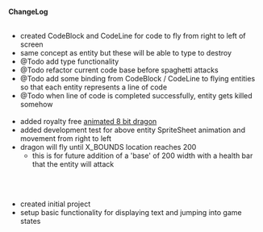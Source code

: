 <b>ChangeLog</b><br /><br />


- created CodeBlock and CodeLine for code to fly from right to left of screen
- same concept as entity but these will be able to type to destroy
- @Todo add type functionality
- @Todo refactor current code base before spaghetti attacks
- @Todo add some binding from CodeBlock / CodeLine to flying entities so that each entity represents a line of code
- @Todo when line of code is completed successfully, entity gets killed somehow
<br /><br />
- added royalty free <a href='http://opengameart.org/content/flappy-dragon-sprite-sheets'>animated 8 bit dragon</a>
- added development test for above entity SpriteSheet animation and movement from right to left
- dragon will fly until X_BOUNDS location reaches 200 
	- this is for future addition of a 'base' of 200 width with a health bar that the entity will attack


<br /><br />
- created initial project 
- setup basic functionality for displaying text and jumping into game states
<br /><br />